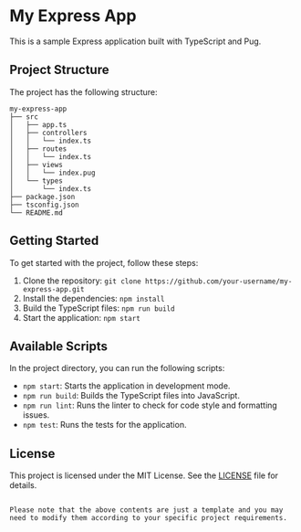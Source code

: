 # My Express App

This is a sample Express application built with TypeScript and Pug.

## Project Structure

The project has the following structure:

```
my-express-app
├── src
│   ├── app.ts
│   ├── controllers
│   │   └── index.ts
│   ├── routes
│   │   └── index.ts
│   ├── views
│   │   └── index.pug
│   └── types
│       └── index.ts
├── package.json
├── tsconfig.json
└── README.md
```

## Getting Started

To get started with the project, follow these steps:

1. Clone the repository: `git clone https://github.com/your-username/my-express-app.git`
2. Install the dependencies: `npm install`
3. Build the TypeScript files: `npm run build`
4. Start the application: `npm start`

## Available Scripts

In the project directory, you can run the following scripts:

- `npm start`: Starts the application in development mode.
- `npm run build`: Builds the TypeScript files into JavaScript.
- `npm run lint`: Runs the linter to check for code style and formatting issues.
- `npm test`: Runs the tests for the application.

## License

This project is licensed under the MIT License. See the [LICENSE](./LICENSE) file for details.
```

Please note that the above contents are just a template and you may need to modify them according to your specific project requirements.